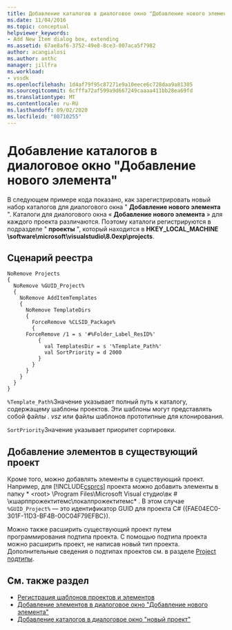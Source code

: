 ```yaml
---
title: Добавление каталогов в диалоговое окно "Добавление нового элемента" | Документация Майкрософт
ms.date: 11/04/2016
ms.topic: conceptual
helpviewer_keywords:
- Add New Item dialog box, extending
ms.assetid: 67ae8af6-3752-49e8-8ce3-007aca5f7982
author: acangialosi
ms.author: anthc
manager: jillfra
ms.workload:
- vssdk
ms.openlocfilehash: 1d4af79f95c87271e9a10eece6c728daa9a81305
ms.sourcegitcommit: 6cfffa72af599a9d667249caaaa411bb28ea69fd
ms.translationtype: MT
ms.contentlocale: ru-RU
ms.lasthandoff: 09/02/2020
ms.locfileid: "80710255"
---
```

# <a name="add-directories-to-the-add-new-item-dialog-box"></a>Добавление каталогов в диалоговое окно "Добавление нового элемента"
В следующем примере кода показано, как зарегистрировать новый набор каталогов для диалогового окна " **Добавление нового элемента** ". Каталоги для диалогового окна « **Добавление нового элемента** » для каждого проекта различаются. Поэтому каталоги регистрируются в подразделе " **проекты** ", который находится в **HKEY_LOCAL_MACHINE \software\microsoft\visualstudio\8.0exp\projects**.

## <a name="registry-script"></a>Сценарий реестра

```
NoRemove Projects
{
  NoRemove %GUID_Project%
  {
    NoRemove AddItemTemplates
    {
      NoRemove TemplateDirs
      {
        ForceRemove %CLSID_Package%
        {
      ForceRemove /1 = s '#%Folder_Label_ResID%'
          {
            val TemplatesDir = s '%Template_Path%'
            val SortPriority = d 2000
          }
        }
      }
    }
  }
}
```

 `%Template_Path%`Значение указывает полный путь к каталогу, содержащему шаблоны проектов. Эти шаблоны могут представлять собой файлы *. vsz* или файлы шаблонов прототипные для клонирования.

 `SortPriority`Значение указывает приоритет сортировки.

## <a name="add-items-to-an-existing-project"></a>Добавление элементов в существующий проект
 Кроме того, можно добавлять элементы в существующий проект. Например, для [!INCLUDE[csprcs](../../data-tools/includes/csprcs_md.md)] проекта можно добавить элементы в папку * \<root> \Program Files\Microsoft Visual студио\вк # \кшарппрожектитемс\локалпрожектитемс* . В этом случае `%GUID_Project%` — это идентификатор GUID для проекта C# ({FAE04EC0-301F-11D3-BF4B-00C04F79EFBC}).

 Можно также расширить существующий проект путем программирования подтипа проекта. С помощью подтипа проекта можно расширить проект, не написав новый тип проекта. Дополнительные сведения о подтипах проектов см. в разделе [Project подтипы](../../extensibility/internals/project-subtypes.md).

## <a name="see-also"></a>См. также раздел
- [Регистрация шаблонов проектов и элементов](../../extensibility/internals/registering-project-and-item-templates.md)
- [Добавление элементов в диалоговое окно "Добавление нового элемента"](../../extensibility/internals/adding-items-to-the-add-new-item-dialog-boxes.md)
- [Добавление каталогов в диалоговое окно "новый проект"](../../extensibility/internals/adding-directories-to-the-new-project-dialog-box.md)
